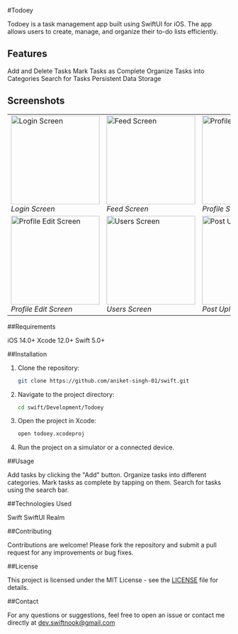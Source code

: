 
#Todoey

Todoey is a task management app built using SwiftUI for iOS. The app allows users to create, manage, and organize their to-do lists efficiently.

## Features

Add and Delete Tasks
Mark Tasks as Complete
Organize Tasks into Categories
Search for Tasks
Persistent Data Storage

## Screenshots

<table>
  <tr>
    <td>
      <img src="./Instagram/ScreenShots/login.png" alt="Login Screen" width="200"/>
      <br>
      <em>Login Screen</em>
    </td>
    <td>
      <img src="./Instagram/ScreenShots/feed.png" alt="Feed Screen" width="200"/>
      <br>
      <em>Feed Screen</em>
    </td>
    <td>
      <img src="./Instagram/ScreenShots/profile.png" alt="Profile Screen" width="200"/>
      <br>
      <em>Profile Screen</em>
    </td>
  </tr>
  <tr>
    <td>
      <img src="./Instagram/ScreenShots/edit_profile.png" alt="Profile Edit Screen" width="200"/>
      <br>
      <em>Profile Edit Screen</em>
    </td>
    <td>
      <img src="./Instagram/ScreenShots/users.png" alt="Users Screen" width="200"/>
      <br>
      <em>Users Screen</em>
    </td>
    <td>
      <img src="./Instagram/ScreenShots/upload.png" alt="Post Upload Screen" width="200"/>
      <br>
      <em>Post Upload Screen</em>
    </td>
  </tr>
</table>


##Requirements

iOS 14.0+
Xcode 12.0+
Swift 5.0+

##Installation

1. Clone the repository:
    ```bash
    git clone https://github.com/aniket-singh-01/swift.git
    ```
2. Navigate to the project directory:
    ```bash
    cd swift/Development/Todoey
    ```
3. Open the project in Xcode:
    ```bash
    open todoey.xcodeproj
    ```
4. Run the project on a simulator or a connected device.

##Usage

Add tasks by clicking the "Add" button.
Organize tasks into different categories.
Mark tasks as complete by tapping on them.
Search for tasks using the search bar.

##Technologies Used

Swift
SwiftUI
Realm

##Contributing

Contributions are welcome! Please fork the repository and submit a pull request for any improvements or bug fixes.

##License

This project is licensed under the MIT License - see the [LICENSE](LICENSE) file for details.

##Contact

For any questions or suggestions, feel free to open an issue or contact me directly at dev.swiftnook@gmail.com

